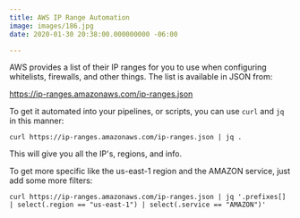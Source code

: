 ```yaml
---
title: AWS IP Range Automation
image: images/186.jpg
date: 2020-01-30 20:38:00.000000000 -06:00

---
```


AWS provides a list of their IP ranges for you to use when configuring whitelists, firewalls, and other things. The list is available in JSON from: 

https://ip-ranges.amazonaws.com/ip-ranges.json

To get it automated into your pipelines, or scripts, you can use `curl` and `jq` in this manner:

`curl https://ip-ranges.amazonaws.com/ip-ranges.json | jq .`

This will give you all the IP's, regions, and info.

To get more specific like the us-east-1 region and the AMAZON service, just add some more filters:

`curl https://ip-ranges.amazonaws.com/ip-ranges.json | jq '.prefixes[] | select(.region == "us-east-1") | select(.service == "AMAZON")'`
